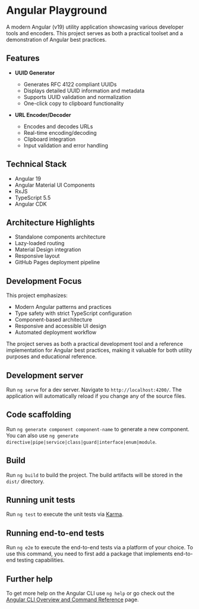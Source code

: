 # Angular Playground

A modern Angular (v19) utility application showcasing various developer tools and encoders. This project serves as both a practical toolset and a demonstration of Angular best practices.

## Features

- **UUID Generator**
  - Generates RFC 4122 compliant UUIDs
  - Displays detailed UUID information and metadata
  - Supports UUID validation and normalization
  - One-click copy to clipboard functionality

- **URL Encoder/Decoder**
  - Encodes and decodes URLs
  - Real-time encoding/decoding
  - Clipboard integration
  - Input validation and error handling

## Technical Stack

- Angular 19
- Angular Material UI Components
- RxJS
- TypeScript 5.5
- Angular CDK

## Architecture Highlights

- Standalone components architecture
- Lazy-loaded routing
- Material Design integration
- Responsive layout
- GitHub Pages deployment pipeline

## Development Focus

This project emphasizes:
- Modern Angular patterns and practices
- Type safety with strict TypeScript configuration
- Component-based architecture
- Responsive and accessible UI design
- Automated deployment workflow

The project serves as both a practical development tool and a reference implementation for Angular best practices, making it valuable for both utility purposes and educational reference.

## Development server

Run `ng serve` for a dev server. Navigate to `http://localhost:4200/`. The application will automatically reload if you change any of the source files.

## Code scaffolding

Run `ng generate component component-name` to generate a new component. You can also use `ng generate directive|pipe|service|class|guard|interface|enum|module`.

## Build

Run `ng build` to build the project. The build artifacts will be stored in the `dist/` directory.

## Running unit tests

Run `ng test` to execute the unit tests via [Karma](https://karma-runner.github.io).

## Running end-to-end tests

Run `ng e2e` to execute the end-to-end tests via a platform of your choice. To use this command, you need to first add a package that implements end-to-end testing capabilities.

## Further help

To get more help on the Angular CLI use `ng help` or go check out the [Angular CLI Overview and Command Reference](https://angular.dev/tools/cli) page.
